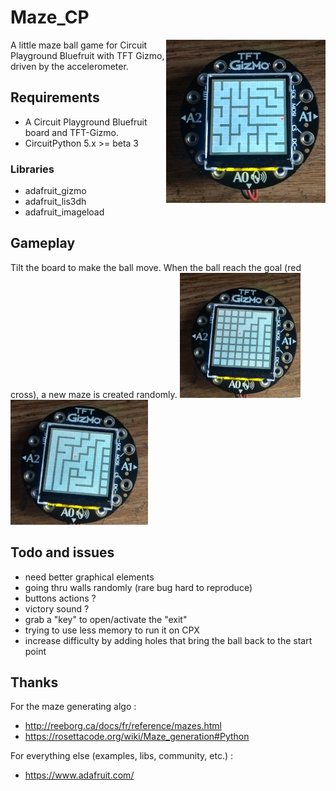 # Maze_CP
<img src="https://raw.githubusercontent.com/Marius-450/screenshots/master/maze.png" align="right">
A little maze ball game for Circuit Playground Bluefruit with TFT Gizmo, driven by the accelerometer.

## Requirements 

* A Circuit Playground Bluefruit board and TFT-Gizmo.
* CircuitPython 5.x >= beta 3

### Libraries

* adafruit_gizmo
* adafruit_lis3dh
* adafruit_imageload

## Gameplay 

Tilt the board to make the ball move. When the ball reach the goal (red cross), a new maze is created randomly.
<img src="https://raw.githubusercontent.com/Marius-450/screenshots/master/maze_creation1.png" height="200"><img src="https://raw.githubusercontent.com/Marius-450/screenshots/master/maze_creation.png" height="200">

## Todo and issues

* need better graphical elements 
* going thru walls randomly (rare bug hard to reproduce)
* buttons actions ? 
* victory sound ?
* grab a "key" to open/activate the "exit"
* trying to use less memory to run it on CPX
* increase difficulty by adding holes that bring the ball back to the start point


## Thanks

For the maze generating algo :
* http://reeborg.ca/docs/fr/reference/mazes.html
* https://rosettacode.org/wiki/Maze_generation#Python

For everything else (examples, libs, community, etc.) :
* https://www.adafruit.com/

